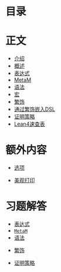 # 目录

# 正文

- [介绍](./main/01_intro.md)
- [概述](./main/02_overview.md)
- [表达式](./main/03_expressions.md)
- [MetaM](./main/04_metam.md)
- [语法](./main/05_syntax.md)
- [宏](./main/06_macros.md)
- [繁饰](./main/07_elaboration.md)
- [通过繁饰嵌入DSL](./main/08_dsls.md)
- [证明策略](./main/09_tactics.md)
- [Lean4速查表](./main/10_cheat-sheet.md)

# 额外内容

- [选项](./extra/01_options.md)
<!-- - [Attributes]() -->
- [美观打印](./extra/03_pretty-printing.md)

# 习题解答

<!-- - [Introduction]() -->
<!-- - [Overview]() -->
- [表达式](./solutions/03_expressions.md)
- [`MetaM`](./solutions/04_metam.md)
- [语法](./solutions/05_syntax.md)
<!-- - [Macros]() -->
- [繁饰](./solutions/07_elaboration.md)
<!-- - [DSLs]() -->
- [证明策略](./solutions/09_tactics.md)
